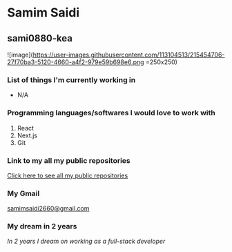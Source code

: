 # Samim Saidi
## sami0880-kea

![image](https://user-images.githubusercontent.com/113104513/215454706-27f70ba3-5120-4660-a4f2-979e59b698e6.png =250x250)

### List of things I'm currently working in
* N/A

### Programming languages/softwares I would love to work with
1. React
2. Next.js
3. Git

### Link to my all my public repositories
[Click here to see all my public repositories](https://github.com/sami0880-kea?tab=repositories)

### My Gmail  
samimsaidi2660@gmail.com

### My dream in 2 years
*In 2 years I dream on working as a full-stack developer*

